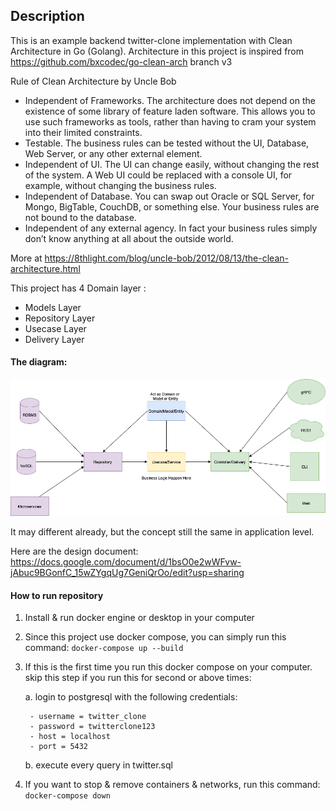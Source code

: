 ## Description

This is an example backend twitter-clone implementation with Clean Architecture in Go (Golang). Architecture in this project is inspired from https://github.com/bxcodec/go-clean-arch branch v3

Rule of Clean Architecture by Uncle Bob

- Independent of Frameworks. The architecture does not depend on the existence of some library of feature laden software. This allows you to use such frameworks as tools, rather than having to cram your system into their limited constraints.
- Testable. The business rules can be tested without the UI, Database, Web Server, or any other external element.
- Independent of UI. The UI can change easily, without changing the rest of the system. A Web UI could be replaced with a console UI, for example, without changing the business rules.
- Independent of Database. You can swap out Oracle or SQL Server, for Mongo, BigTable, CouchDB, or something else. Your business rules are not bound to the database.
- Independent of any external agency. In fact your business rules simply don’t know anything at all about the outside world.

More at https://8thlight.com/blog/uncle-bob/2012/08/13/the-clean-architecture.html

This project has 4 Domain layer :

- Models Layer
- Repository Layer
- Usecase Layer
- Delivery Layer

#### The diagram:

![golang clean architecture](https://github.com/alifahsanilsatria/twitter-clone/raw/master/clean-arch.png)

It may different already, but the concept still the same in application level.

Here are the design document:
https://docs.google.com/document/d/1bsO0e2wWFvw-jAbuc9BGonfC_15wZYgqUg7GeniQrOo/edit?usp=sharing

#### How to run repository
1. Install & run docker engine or desktop in your computer

2. Since this project use docker compose, you can simply run this command:
    ```docker-compose up --build```

3. If this is the first time you run this docker compose on your computer. skip this step if you run this for second or above times:

    a. login to postgresql with the following credentials: 
        
        - username = twitter_clone
        - password = twitterclone123
        - host = localhost
        - port = 5432

    b. execute every query in twitter.sql

4. If you want to stop & remove containers & networks, run this command:
    ```docker-compose down```
